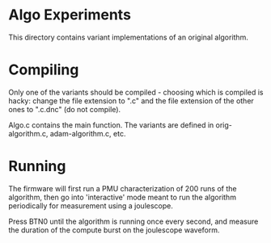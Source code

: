 # Algo Experiments
This directory contains variant implementations of an original algorithm.

# Compiling
Only one of the variants should be compiled - choosing which is compiled is hacky: change the file extension to ".c" and the file extension of the other ones to ".c.dnc" (do not compile).

Algo.c contains the main function. The variants are defined in orig-algorithm.c, adam-algorithm.c, etc.

# Running
The firmware will first run a PMU characterization of 200 runs of the algorithm, then go into 'interactive' mode meant to run the algorithm periodically for measurement using a joulescope.

Press BTN0 until the algorithm is running once every second, and measure the duration of the compute burst on the joulescope waveform.